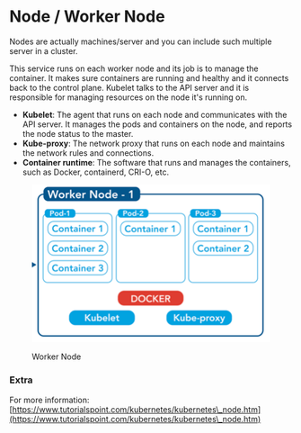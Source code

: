 # Node / Worker Node

Nodes are actually machines/server and you can include such multiple server in a cluster.

This service runs on each worker node and its job is to manage the container. It makes sure containers are running and healthy and it connects back to the control plane. Kubelet talks to the API server and it is responsible for managing resources on the node it's running on.

* **Kubelet**: The agent that runs on each node and communicates with the API server. It manages the pods and containers on the node, and reports the node status to the master.
* **Kube-proxy**: The network proxy that runs on each node and maintains the network rules and connections.
* **Container runtime**: The software that runs and manages the containers, such as Docker, containerd, CRI-O, etc.

<figure><img src="../../.gitbook/assets/image (7) (1).png" alt=""><figcaption><p>Worker Node</p></figcaption></figure>

### Extra

For more information: [https://www.tutorialspoint.com/kubernetes/kubernetes\_node.htm](https://www.tutorialspoint.com/kubernetes/kubernetes\_node.htm)
